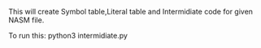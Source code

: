 
This will create Symbol table,Literal table and Intermidiate code for given NASM file.

To run this:
	python3 intermidiate.py
